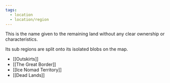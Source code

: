 ```yaml
---
tags:
  - location
  - location/region
---
```

This is the name given to the remaining land without any clear ownership or characteristics.

  
Its sub regions are split onto its isolated blobs on the map.

- [[Outskirts]]
- [[The Great Border]]
- [[Ice Nomad Territory]]
- [[Dead Lands]]